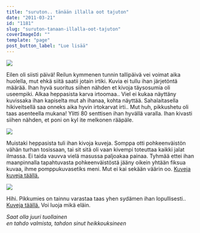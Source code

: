 ```yaml
---
title: "suruton.. tänään illalla oot tajuton"
date: "2011-03-21"
id: "1181"
slug: "suruton-tanaan-illalla-oot-tajuton"
coverImageId: ""
template: "page"
post_button_label: "Lue lisää"
---
```


[![](/images/nimet%25C3%25B6n19.png)](https://lh6.googleusercontent.com/-fFoJ0LzmYXw/TYeOo5MDUtI/AAAAAAAAAEQ/tCl_PAMZ-Yo/s1600/nimet%25C3%25B6n19.png)

  
Eilen oli siisti päivä! Reilun kymmenen tunnin tallipäivä vei voimat aika huolella, mut ehkä siitä saatii jotain irtiki. Kuvia ei tullu ihan järjetöntä määrää. Ihan hyvä suoritus siihen nähden et kivoja täysosumia oli useempiki. Alkaa heppasista karva irtoomaa.. Viel ei kukaa näyttäny kuvissaka ihan kapiselta mut ah ihanaa, kohta näyttää. Sahalaitasella hikiveitsellä saa onneks aika hyvin irtokarvat irti.. Mut huh, pikkushetu oli taas asenteella mukana! Ylitti 80 senttisen ihan hyvällä varalla. Ihan kivasti siihen nähden, et poni on kyl ite melkonen rääpäle.  
  

[![](/images/nimet%25C3%25B6n21.png)](https://lh5.googleusercontent.com/-F-kHN6gd_GY/TYeOsv7TyQI/AAAAAAAAAEY/f1dZiZJulv8/s1600/nimet%25C3%25B6n21.png)

  
Muistaki heppasista tuli ihan kivoja kuveja. Somppa otti pohkeenväistön vähän turhan tosissaan, tai sit sitä oli vaan kivempi toteuttaa kaikki jalat ilmassa. Ei taida vauvva vielä masussa paljoakaa painaa. Tyhmää ettei ihan maanpinnalla tapahtuvasta pohkeenväistöstä jääny oikein yhtään fiksua kuvaa, ihme pomppukuvasetiks meni. Mut ei kai sekään väärin oo. [Kuveja kuveja täällä.](http://maisaw.otukset.fi/kuvat/2011/Tallit%20ja%20hevoset/Anniinan%20talli/20.3.2011/)  
  

[![](/images/nimet%25C3%25B6n20.png)](https://lh3.googleusercontent.com/-Xb5V33ZOZTo/TYeOrFkHKmI/AAAAAAAAAEU/POznnNrO5mE/s1600/nimet%25C3%25B6n20.png)

  
Hihi. Pikkumies on tainnu varastaa taas yhen sydämen ihan lopullisesti.. [Kuveja täällä.](http://maisaw.otukset.fi/kuvat/2011/Tallit%20ja%20hevoset/Dedicated%20Kemp/20.3.2011/) Voi luoja mikä eläin.  
  
_Saat olla juuri tuollainen_  
_en tahdo valmista, tahdon sinut heikkouksineen_
